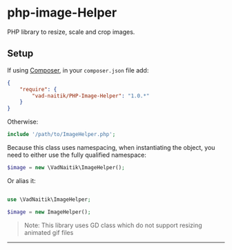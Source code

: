 php-image-Helper
================

PHP library to resize, scale and crop images.

Setup
-----
If using [Composer](https://getcomposer.org/), in your `composer.json` file add:

```json
{
    "require": {
        "vad-naitik/PHP-Image-Helper": "1.0.*"
    }
}
```
Otherwise:

```php
include '/path/to/ImageHelper.php';
```

Because this class uses namespacing, when instantiating the object, you need to either use the fully qualified namespace:

```php
$image = new \VadNaitik\ImageHelper();
```

Or alias it:

```php

use \VadNaitik\ImageHelper;

$image = new ImageHelper();
```

> Note: This library uses GD class which do not support resizing animated gif files

------------------
